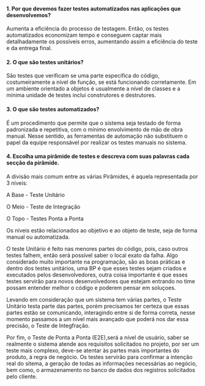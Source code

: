 #### 1. Por que devemos fazer testes automatizados nas aplicações que desenvolvemos?
Aumenta a eficiência do processo de testagem.
Então, os testes automatizados economizam tempo e conseguem captar mais detalhadamente os possíveis erros, aumentando assim a eficiência do teste e da entrega final.
#### 2. O que são testes unitários?
São testes que verificam se uma parte específica do código, costumeiramente a nível de função, se está funcionando corretamente. Em um ambiente orientado a objetos é usualmente a nível de classes e a mínima unidade de testes inclui construtores e destrutores.
#### 3. O que são testes automatizados?
É um procedimento que permite que o sistema seja testado de forma padronizada e repetitiva, com o mínimo envolvimento de mão de obra manual. Nesse sentido, as ferramentas de automação não substituem o papel da equipe responsável por realizar os testes manuais no sistema.
#### 4. Escolha uma pirâmide de testes e descreva com suas palavras cada secção da pirâmide.
A divisão mais comum entre as várias Pirâmides, é aquela representada por 3 níveis:

A Base - Teste Unitário

O Meio - Teste de Integração

O Topo - Testes Ponta a Ponta

Os níveis estão relacionados ao objetivo e ao objeto de teste, seja de forma manual ou automatizada.

O teste Unitário é feito nas menores partes do código, pois, caso outros testes falhem, então será possível saber o local exato da falha. Algo considerado muito importante na programação, são as boas práticas e dentro dos testes unitários, uma BP é que esses testes sejam criados e executados pelos desenvolvedores, outra coisa
importante é que esses testes servirão para novos desenvolvedores que estejam entrando no time possam entender melhor o código e poderem pensar em soluçoes.

Levando em consideração que um sistema tem várias partes, o Teste Unitário testa parte das partes, porém precisamos ter certeza que essas partes estão se comunicando, interagindo entre si de forma correta, nesse momento passamos a um nível mais avançado que poderá nos dar essa precisão, o Teste de Integfração.

Por fim, o Teste de Ponta a Ponta (E2E),será a nível de usuário, saber se realmente o sistema atende aos requisitos solicitados no projeto, por ser um teste mais complexo, deve-se atentar às partes mais importantes do produto, à regra de negócio. Os testes servirão para confirmar a intenção real do sitema, a geração de todas as informações necessárias ao negócio, bem como, o armazenamento no banco de dados dos registros solicitados pelo cliente.
